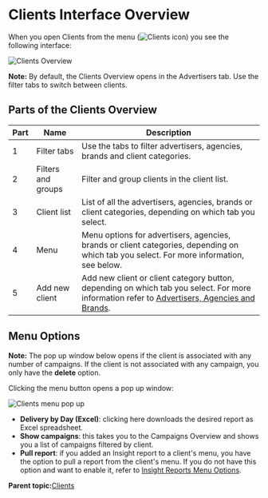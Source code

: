 # Clients Interface Overview

When you open Clients from the menu \(![Clients icon](../../image/pulse_clients_icon.png)\) you see the following interface:

![Clients Overview](../../image/pulse_clients_overview.png)

**Note:** By default, the Clients Overview opens in the Advertisers tab. Use the filter tabs to switch between clients.

## Parts of the Clients Overview

|Part|Name|Description|
|----|----|-----------|
|1|Filter tabs|Use the tabs to filter advertisers, agencies, brands and client categories.|
|2|Filters and groups|Filter and group clients in the client list.|
|3|Client list|List of all the advertisers, agencies, brands or client categories, depending on which tab you select.|
|4|Menu|Menu options for advertisers, agencies, brands or client categories, depending on which tab you select. For more information, see below.|
|5|Add new client|Add new client or client category button, depending on which tab you select. For more information refer to [Advertisers, Agencies and Brands](clients_add_new_client.md).|

## Menu Options

**Note:** The pop up window below opens if the client is associated with any number of campaigns. If the client is not associated with any campaign, you only have the **delete** option.

Clicking the menu button opens a pop up window:

![Clients menu pop up](../../image/pulse_clients_menu.png)

-   **Delivery by Day \(Excel\)**: clicking here downloads the desired report as Excel spreadsheet.
-   **Show campaigns**: this takes you to the Campaigns Overview and shows you a list of campaigns filtered by client.
-   **Pull report**: if you added an Insight report to a client's menu, you have the option to pull a report from the client's menu. If you do not have this option and want to enable it, refer to [Insight Reports Menu Options](insight_reports_menu_options.md).

**Parent topic:**[Clients](../../../oadtech/ad_serving/ug/clients.md)

